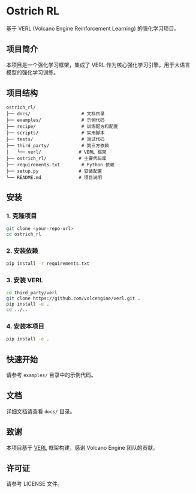 # Ostrich RL

基于 VERL (Volcano Engine Reinforcement Learning) 的强化学习项目。

## 项目简介

本项目是一个强化学习框架，集成了 VERL 作为核心强化学习引擎，用于大语言模型的强化学习训练。

## 项目结构

```
ostrich_rl/
├── docs/                   # 文档目录
├── examples/               # 示例代码
├── recipe/                 # 训练配方和配置
├── scripts/                # 实用脚本
├── tests/                  # 测试代码
├── third_party/            # 第三方依赖
│   └── verl/              # VERL 框架
├── ostrich_rl/            # 主要代码库
├── requirements.txt        # Python 依赖
├── setup.py               # 安装配置
└── README.md              # 项目说明
```

## 安装

### 1. 克隆项目

```bash
git clone <your-repo-url>
cd ostrich_rl
```

### 2. 安装依赖

```bash
pip install -r requirements.txt
```

### 3. 安装 VERL

```bash
cd third_party/verl
git clone https://github.com/volcengine/verl.git .
pip install -e .
cd ../..
```

### 4. 安装本项目

```bash
pip install -e .
```

## 快速开始

请参考 `examples/` 目录中的示例代码。

## 文档

详细文档请查看 `docs/` 目录。

## 致谢

本项目基于 [VERL](https://github.com/volcengine/verl) 框架构建，感谢 Volcano Engine 团队的贡献。

## 许可证

请参考 LICENSE 文件。